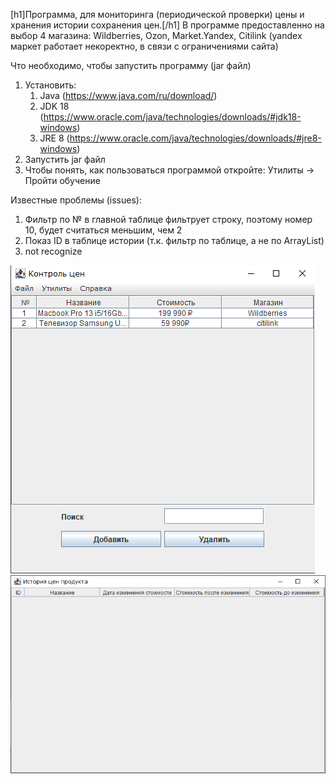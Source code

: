 [h1]Программа, для мониторинга (периодической проверки) цены и хранения истории сохранения цен.[/h1]
  В программе предоставленно на выбор 4 магазина: Wildberries, Ozon, Market.Yandex, Citilink (yandex маркет работает некоректно, в связи с ограничениями сайта)

Что необходимо, чтобы запустить программу (jar файл)
1. Установить:
     1. Java (https://www.java.com/ru/download/)
     2. JDK 18 (https://www.oracle.com/java/technologies/downloads/#jdk18-windows)
     3. JRE 8 (https://www.oracle.com/java/technologies/downloads/#jre8-windows)
2. Запустить jar файл
3. Чтобы понять, как пользоваться программой откройте: Утилиты -> Пройти обучение


Известные проблемы (issues):
  1. Фильтр по № в главной таблице фильтрует строку, поэтому номер 10, будет считаться меньшим, чем 2
  2. Показ ID в таблице истории (т.к. фильтр по таблице, а не по ArrayList)
  3. not recognize

![Основное окно](https://github.com/Sadeal/JavaCourse/blob/main/img/main.png)
![Окно истории](https://github.com/Sadeal/JavaCourse/blob/main/img/history.png)
